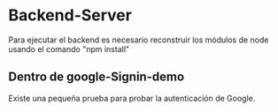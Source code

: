 # Backend-Server
Para ejecutar el backend es necesario reconstruir los módulos de node usando el comando "npm install"

## Dentro de google-Signin-demo
Existe una pequeña prueba para probar la autenticación de Google.


